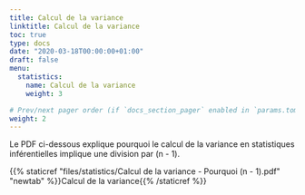 ```yaml
---
title: Calcul de la variance
linktitle: Calcul de la variance
toc: true
type: docs
date: "2020-03-18T00:00:00+01:00"
draft: false
menu:
  statistics:
    name: Calcul de la variance
    weight: 3

# Prev/next pager order (if `docs_section_pager` enabled in `params.toml`)
weight: 2
---
```


Le PDF ci-dessous explique pourquoi le calcul de la variance en statistiques inférentielles implique une division par (n - 1).

{{% staticref "files/statistics/Calcul de la variance - Pourquoi (n - 1).pdf" "newtab" %}}Calcul de la variance{{% /staticref %}}
